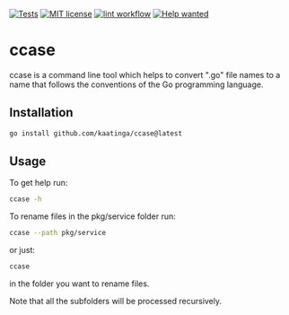 [![Tests](https://github.com/kaatinga/ccase/actions/workflows/test.yml/badge.svg?branch=main)](https://github.com/kaatinga/ccase/actions/workflows/test.yml)
[![MIT license](https://img.shields.io/badge/License-MIT-blue.svg)](https://github.com/kaatinga/ccase/blob/main/LICENSE)
[![lint workflow](https://github.com/kaatinga/ccase/actions/workflows/golangci-lint.yml/badge.svg)](https://github.com/kaatinga/ccase/actions?query=workflow%3Alinter)
[![Help wanted](https://img.shields.io/badge/Help%20wanted-True-yellow.svg)](https://github.com/kaatinga/ccase/issues?q=is%3Aopen+is%3Aissue+label%3A%22help+wanted%22)

# ccase

ccase is a command line tool which helps to convert ".go" file names to a name that follows the conventions of the Go
programming language.

## Installation

```bash
go install github.com/kaatinga/ccase@latest
```

## Usage

To get help run:

```bash
ccase -h
```

To rename files in the pkg/service folder run:

```bash
ccase --path pkg/service
```

or just:

```bash
ccase
```

in the folder you want to rename files.

Note that all the subfolders will be processed recursively.